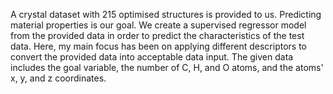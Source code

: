 A crystal dataset with 215 optimised structures is provided to us. Predicting material properties is our goal. We create a supervised regressor model from the provided data in order to predict the characteristics of the test data. Here, my main focus has been on applying different descriptors to convert the provided data into acceptable data input.
The given data includes the goal variable, the number of C, H, and O atoms, and the atoms' x, y, and z coordinates.

